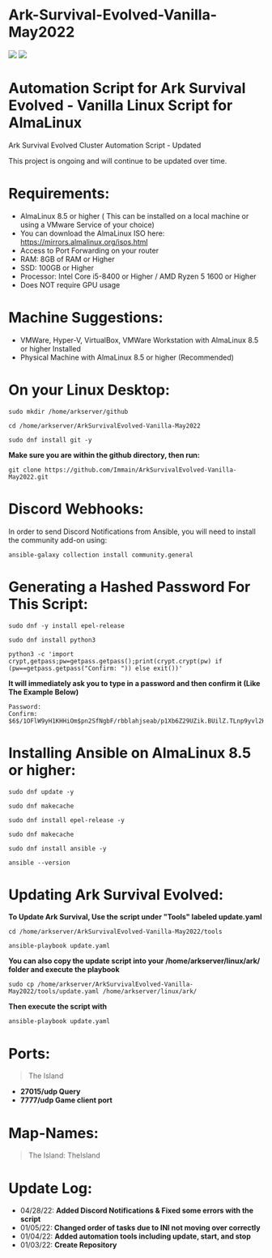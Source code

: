 # Ark-Survival-Evolved-Vanilla-May2022
<img src=https://almalinux.org/static/images/logo.svg>
<img src=https://playpc.io/wp-content/uploads/2020/08/ark-sruvival-evolved-wallpaper.jpg>

# Automation Script for Ark Survival Evolved - Vanilla Linux Script for AlmaLinux

Ark Survival Evolved Cluster Automation Script - Updated

This project is ongoing and will continue to be updated over time.

# Requirements: 
- AlmaLinux 8.5 or higher ( This can be installed on a local machine or using a VMware Service of your choice)
- You can download the AlmaLinux ISO here: https://mirrors.almalinux.org/isos.html
- Access to Port Forwarding on your router
- RAM: 8GB of RAM or Higher
- SSD: 100GB or Higher
- Processor: Intel Core i5-8400 or Higher / AMD Ryzen 5 1600 or Higher
- Does NOT require GPU usage

# Machine Suggestions:
- VMWare, Hyper-V, VirtualBox, VMWare Workstation with AlmaLinux 8.5 or higher Installed
- Physical Machine with AlmaLinux 8.5 or higher (Recommended) 

# On your Linux Desktop:
```
sudo mkdir /home/arkserver/github
```
```
cd /home/arkserver/ArkSurvivalEvolved-Vanilla-May2022
```
```
sudo dnf install git -y
```
**Make sure you are within the github directory, then run:**
```
git clone https://github.com/Immain/ArkSurvivalEvolved-Vanilla-May2022.git
```
# Discord Webhooks:
In order to send Discord Notifications from Ansible, you will need to install the community add-on using:
```
ansible-galaxy collection install community.general
```

# Generating a Hashed Password For This Script:
```
sudo dnf -y install epel-release
```
```
sudo dnf install python3
```
```
python3 -c 'import crypt,getpass;pw=getpass.getpass();print(crypt.crypt(pw) if (pw==getpass.getpass("Confirm: ")) else exit())'
```
**It will immediately ask you to type in a password and then confirm it (Like The Example Below)**
```
Password: 
Confirm: 
$6$/1OFlW9yH1KHHiOm$pn2SfNgbF/rbblahjseab/p1Xb6Z29UZik.BUilZ.TLnp9yvl2HViB3fs8XdVteboeioss7o2A4g1IYxw.TFJ/
```

# Installing Ansible on AlmaLinux 8.5 or higher:
```
sudo dnf update -y
```
```
sudo dnf makecache
```
```
sudo dnf install epel-release -y
```
```
sudo dnf makecache
```
```
sudo dnf install ansible -y
```
```
ansible --version
```
# Updating Ark Survival Evolved:
**To Update Ark Survival, Use the script under "Tools" labeled update.yaml**
```
cd /home/arkserver/ArkSurvivalEvolved-Vanilla-May2022/tools
```
```
ansible-playbook update.yaml
```
**You can also copy the update script into your /home/arkserver/linux/ark/ folder and execute the playbook**
```
sudo cp /home/arkserver/ArkSurvivalEvolved-Vanilla-May2022/tools/update.yaml /home/arkserver/linux/ark/
```
**Then execute the script with**
```
ansible-playbook update.yaml
```
# Ports:
> The Island
 - **27015/udp Query**
 - **7777/udp Game client port**

# Map-Names:
> The Island: TheIsland

# Update Log:
- 04/28/22: **Added Discord Notifications & Fixed some errors with the script**
- 01/05/22: **Changed order of tasks due to INI not moving over correctly**
- 01/04/22: **Added automation tools including update, start, and stop**
- 01/03/22: **Create Repository**
